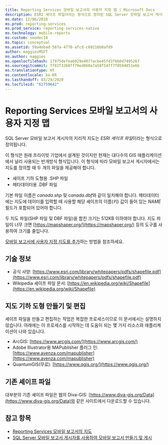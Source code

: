 ```yaml
---
title: Reporting Services 모바일 보고서의 사용자 지정 맵 | Microsoft Docs
description: ESRI 셰이프 파일이라는 형식으로 정의된 SQL Server 모바일 보고서 게시자의 지리적 맵에 대해 알아봅니다.
ms.date: 12/06/2018
ms.prod: reporting-services
ms.prod_service: reporting-services-native
ms.technology: mobile-reports
ms.custom: seodec18
ms.topic: conceptual
ms.assetid: 59a4ebad-587a-4770-afcd-c69216b8afd9
author: maggiesMSFT
ms.author: maggies
ms.openlocfilehash: 17975defea6029e4077acbe45fd3f8b0d7495267
ms.sourcegitcommit: ff82f3260ff79ed860a7a58f54ff7f0594851e6b
ms.translationtype: HT
ms.contentlocale: ko-KR
ms.lasthandoff: 03/29/2020
ms.locfileid: "62759642"
---
```

# <a name="custom-maps-in-reporting-services-mobile-reports"></a>Reporting Services 모바일 보고서의 사용자 지정 맵
SQL Server 모바일 보고서 게시자의 지리적 지도는 *ESRI 셰이프 파일*이라는 형식으로 정의됩니다.  
  
이 형식은 원래 프라이빗 기업에서 설계된 것이지만 현재는 대다수의 GIS 애플리케이션에서 널리 사용되는 반개방식 형식입니다. 이 형식에 따라 모바일 보고서 게시자에서는 지도를 정의할 때 두 개의 파일을 제공해야 합니다.  
  
- 셰이프 기하 도형용 .SHP 파일  
- 메타데이터용 .DBF 파일  
  
기본 파일 이름은 *canada.shp* 및 *canada.dbf*와 같이 일치해야 합니다. 메타데이터에는 지도에 데이터를 입력할 때 사용할 해당 셰이프의 이름(키) 값이 들어 있는 *NAME* 필드가 포함되어 있어야 합니다.  

두 지도 파일(SHP 파일 및 DBF 파일)을 합친 크기는 512KB 이하여야 합니다. 지도 파일이 너무 크면 [https://mapshaper.org/](https://mapshaper.org/) 등의 도구를 사용하여 크기를 줄입니다.  
  
[모바일 보고서에 사용자 지정 지도를 추가](../../reporting-services/mobile-reports/add-a-custom-map-to-a-reporting-services-mobile-report.md)하는 방법을 참조하세요.  
  
## <a name="technical-information"></a>기술 정보  
  
- 공식 사양: [https://www.esri.com/library/whitepapers/pdfs/shapefile.pdf](https://www.esri.com/library/whitepapers/pdfs/shapefile.pdf)  
- Wikipedia 셰이프 파일 문서: [https://en.wikipedia.org/wiki/Shapefile](https://en.wikipedia.org/wiki/Shapefile)  
  
## <a name="creating--editing-map-geometry"></a>지도 기하 도형 만들기 및 편집  
  
셰이프 파일을 만들고 편집하는 작업은 복잡한 프로세스이므로 이 문서에서는 설명하지 않습니다. 아래에는 이 프로세스를 시작하는 데 도움이 되는 몇 가지 리소스와 애플리케이션이 나와 있습니다.  
  
- ArcGIS: [https://www.arcgis.com/](https://www.arcgis.com/)  
- Adobe Illustrator용 MAPublisher 플러그 인: [https://www.avenza.com/mapublisher](https://www.avenza.com/mapublisher)  
- QuantumGIS(무료): [https://www.qgis.org/](https://www.qgis.org/)  

## <a name="existing-shapefiles"></a>기존 셰이프 파일  
  
대부분의 기존 셰이프 파일은 웹의 Diva-GIS: [https://www.diva-gis.org/Data](https://www.diva-gis.org/Data)와 같은 사이트에서 다운로드할 수 있습니다.  

## <a name="see-also"></a>참고 항목  
- [Reporting Services 모바일 보고서의 지도](../../reporting-services/mobile-reports/maps-in-reporting-services-mobile-reports.md)  
- [SQL Server 모바일 보고서 게시자를 사용하여 모바일 보고서 만들기 및 게시](../../reporting-services/mobile-reports/create-mobile-reports-with-sql-server-mobile-report-publisher.md)   
  
  
  
